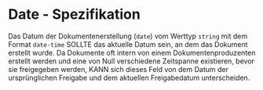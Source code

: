 # Date - Spezifikation

Das Datum der Dokumentenerstellung (`date`) vom Werttyp `string` mit dem Format `date-time` SOLLTE das aktuelle Datum sein, an dem das Dokument erstellt wurde.
Da Dokumente oft intern von einem Dokumentenproduzenten erstellt werden und eine von Null verschiedene Zeitspanne existieren, bevor sie freigegeben werden, KANN sich dieses Feld von dem Datum der ursprünglichen Freigabe und dem aktuellen Freigabedatum unterscheiden.
